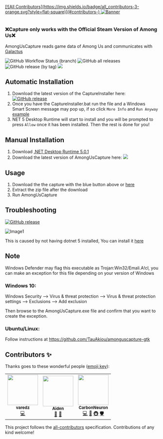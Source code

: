 <a href="https://automute.us">
<!-- ALL-CONTRIBUTORS-BADGE:START - Do not remove or modify this section -->
[![All Contributors](https://img.shields.io/badge/all_contributors-3-orange.svg?style=flat-square)](#contributors-)
<!-- ALL-CONTRIBUTORS-BADGE:END -->
<img alt="Banner" src="https://media.discordapp.net/attachments/759195945044017234/798382462157193246/banner.png?width=1440&height=274">
</a>

#

### ❌**Capture only works with the Official Steam Version of Among Us**❌

AmongUsCapture reads game data of Among Us and communicates with 
[Galactus](https://github.com/automuteus/galactus)

![GitHub Workflow Status (branch)](https://img.shields.io/github/workflow/status/automuteus/amonguscapture/Beta%20releases/master?label=Beta%20Releases&logo=github) 
![GitHub all releases](https://img.shields.io/github/downloads/automuteus/amonguscapture/total?label=Total%20Downloads)
![GitHub release (by tag)](https://img.shields.io/github/downloads/automuteus/amonguscapture/latest/total?label=Latest%20Version%20Downloads)
<a href="https://discord.gg/ZkqZSWF" alt="Discord Link">
    <img src="https://img.shields.io/discord/754465589958803548?logo=discord" />
</a>


## Automatic Installation	

1) Download the latest version of the CaptureInstaller here: <a href="https://github.com/automuteus/capture-install/releases/latest/download/CaptureInstaller.bat"><img alt="GitHub release" src="https://img.shields.io/github/v/release/automuteus/capture-install?color=blue&label=download&style=flat"></a>	
2) Once you have the CaptureInstaller.bat run the file and a Windows Smart Screen message may pop up, if so click `More Info` and `Run Anyway` [example](https://media.discordapp.net/attachments/780435741650059268/798023233186168863/smartscreen.png)	
3) NET 5 Desktop Runtime will start to install and you will be prompted to press `Allow` once it has been installed. Then the rest is done for you!


## Manual Installation
1) Download [.NET Desktop Runtime 5.0.1](https://download.visualstudio.microsoft.com/download/pr/c6a74d6b-576c-4ab0-bf55-d46d45610730/f70d2252c9f452c2eb679b8041846466/windowsdesktop-runtime-5.0.1-win-x64.exe)
2) Download the latest version of AmongUsCapture here: <a href="https://capture.automute.us"><img src="https://img.shields.io/github/v/release/automuteus/amonguscapture?label=Download"></a>


## Usage

1) Download the the capture with the blue button above or [here](https://capture.automute.us)
2) Extract the zip file after the download
3) Run AmongUsCapture

## Troubleshooting 
<a href="https://download.visualstudio.microsoft.com/download/pr/c6a74d6b-576c-4ab0-bf55-d46d45610730/f70d2252c9f452c2eb679b8041846466/windowsdesktop-runtime-5.0.1-win-x64.exe"><img alt="GitHub release" src="https://img.shields.io/badge/Requires-.NET%205%20Desktop%20Runtime-purple"></a>	

![Image1](https://cdn.discordapp.com/attachments/759195945044017234/800786824502575124/unknown.png)

This is caused by not having dotnet 5 installed, You can install it [here](https://download.visualstudio.microsoft.com/download/pr/c6a74d6b-576c-4ab0-bf55-d46d45610730/f70d2252c9f452c2eb679b8041846466/windowsdesktop-runtime-5.0.1-win-x64.exe)
## Note

Windows Defender may flag this executable as Trojan:Win32/Emali.A!cl, you can make an exception for this file depending on your version of Windows

### Windows 10:
Windows Security --> Virus & threat protection --> Virus & threat protection settings --> Exclusions --> Add exclusion

Then browse to the AmongUsCapture.exe file and confirm that you want to create the exception.

### Ubuntu/Linux: 

Follow instructions at https://github.com/TauAkiou/amonguscapture-gtk

## Contributors ✨

Thanks goes to these wonderful people ([emoji key](https://allcontributors.org/docs/en/emoji-key)):

<!-- ALL-CONTRIBUTORS-LIST:START - Do not remove or modify this section -->
<!-- prettier-ignore-start -->
<!-- markdownlint-disable -->
<table>
  <tr>
    <td align="center"><a href="https://github.com/varedz"><img src="https://avatars.githubusercontent.com/u/56739551?v=4?s=100" width="100px;" alt=""/><br /><sub><b>varedz</b></sub></a><br /><a href="https://github.com/automuteus/amonguscapture/commits?author=varedz" title="Code">💻</a></td>
    <td align="center"><a href="https://wolfhound.xyz"><img src="https://avatars.githubusercontent.com/u/58155937?v=4?s=100" width="100px;" alt=""/><br /><sub><b>Aiden</b></sub></a><br /><a href="#design-Wolfhound905" title="Design">🎨</a> <a href="#ideas-Wolfhound905" title="Ideas, Planning, & Feedback">🤔</a></td>
    <td align="center"><a href="https://github.com/CarbonNeuron"><img src="https://avatars.githubusercontent.com/u/16768821?v=4?s=100" width="100px;" alt=""/><br /><sub><b>CarbonNeuron</b></sub></a><br /><a href="https://github.com/automuteus/amonguscapture/commits?author=CarbonNeuron" title="Code">💻</a> <a href="#design-CarbonNeuron" title="Design">🎨</a> <a href="#infra-CarbonNeuron" title="Infrastructure (Hosting, Build-Tools, etc)">🚇</a> <a href="#security-CarbonNeuron" title="Security">🛡️</a></td>
  </tr>
</table>

<!-- markdownlint-restore -->
<!-- prettier-ignore-end -->

<!-- ALL-CONTRIBUTORS-LIST:END -->

This project follows the [all-contributors](https://github.com/all-contributors/all-contributors) specification. Contributions of any kind welcome!